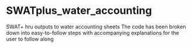 # SWATplus_water_accounting
SWAT+ hru outputs to water accounting sheets
The code has been broken down into easy-to-follow steps with accompanying explanations for the user to follow along
